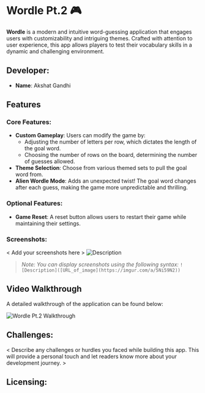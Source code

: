 # Wordle Pt.2 🎮

**Wordle** is a modern and intuitive word-guessing application that engages users with customizability and intriguing themes. Crafted with attention to user experience, this app allows players to test their vocabulary skills in a dynamic and challenging environment.

## Developer:
- **Name**: Akshat Gandhi

## Features

### Core Features:
- **Custom Gameplay**: Users can modify the game by:
  - Adjusting the number of letters per row, which dictates the length of the goal word.
  - Choosing the number of rows on the board, determining the number of guesses allowed.
- **Theme Selection**: Choose from various themed sets to pull the goal word from.
- **Alien Wordle Mode**: Adds an unexpected twist! The goal word changes after each guess, making the game more unpredictable and thrilling.

### Optional Features:
- **Game Reset**: A reset button allows users to restart their game while maintaining their settings.

### Screenshots:
< Add your screenshots here >
![Description]([URL_of_image](https://imgur.com/a/5Ni59N2))

> _Note: You can display screenshots using the following syntax:_
> `![Description]([URL_of_image](https://imgur.com/a/5Ni59N2))`

## Video Walkthrough
A detailed walkthrough of the application can be found below:

![Wordle Pt.2 Walkthrough](//imgur.com/a/ntE8xWN)

## Challenges:
< Describe any challenges or hurdles you faced while building this app. This will provide a personal touch and let readers know more about your development journey. >

## Licensing:
